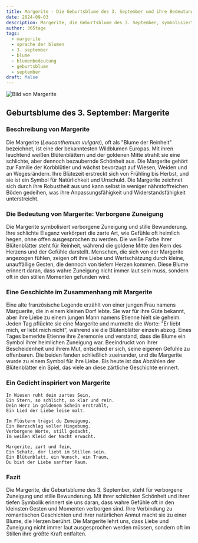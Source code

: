 ```yaml
---
title: Margerite - Die Geburtsblume des 3. September und ihre Bedeutung
date: 2024-09-03
description: Margerite, die Geburtsblume des 3. September, symbolisiert Verborgene Zuneigung. Erfahre mehr über ihre Geschichte, Bedeutung und Symbolik in der Sprache der Blumen.
author: 365tage
tags:
  - margerite
  - sprache der blumen
  - 3. september
  - blume
  - blumenbedeutung
  - geburtsblume
  - september
draft: false
---
```


![Bild von Margerite](https://cdn.pixabay.com/photo/2016/09/09/08/30/marguerite-1656357_640.jpg#center)

## Geburtsblume des 3. September: Margerite

### Beschreibung von Margerite

Die Margerite (_Leucanthemum vulgare_), oft als "Blume der Reinheit" bezeichnet, ist eine der bekanntesten Wildblumen Europas. Mit ihren leuchtend weißen Blütenblättern und der goldenen Mitte strahlt sie eine schlichte, aber dennoch bezaubernde Schönheit aus. Die Margerite gehört zur Familie der Korbblütler und wächst bevorzugt auf Wiesen, Weiden und an Wegesrändern. Ihre Blütezeit erstreckt sich von Frühling bis Herbst, und sie ist ein Symbol für Natürlichkeit und Unschuld. Die Margerite zeichnet sich durch ihre Robustheit aus und kann selbst in weniger nährstoffreichen Böden gedeihen, was ihre Anpassungsfähigkeit und Widerstandsfähigkeit unterstreicht.

### Die Bedeutung von Margerite: Verborgene Zuneigung

Die Margerite symbolisiert verborgene Zuneigung und stille Bewunderung. Ihre schlichte Eleganz verkörpert die zarte Art, wie Gefühle oft heimlich hegen, ohne offen ausgesprochen zu werden. Die weiße Farbe ihrer Blütenblätter steht für Reinheit, während die goldene Mitte den Kern des Herzens und der Gefühle darstellt. Menschen, die sich von der Margerite angezogen fühlen, zeigen oft ihre Liebe und Wertschätzung durch kleine, unauffällige Gesten, die dennoch von tiefem Herzen kommen. Diese Blume erinnert daran, dass wahre Zuneigung nicht immer laut sein muss, sondern oft in den stillen Momenten gefunden wird.

### Eine Geschichte im Zusammenhang mit Margerite

Eine alte französische Legende erzählt von einer jungen Frau namens Marguerite, die in einem kleinen Dorf lebte. Sie war für ihre Güte bekannt, aber ihre Liebe zu einem jungen Mann namens Etienne hielt sie geheim. Jeden Tag pflückte sie eine Margerite und murmelte die Worte: "Er liebt mich, er liebt mich nicht", während sie die Blütenblätter einzeln abzog. Eines Tages bemerkte Etienne ihre Zeremonie und verstand, dass die Blume ein Symbol ihrer heimlichen Zuneigung war. Beeindruckt von ihrer Bescheidenheit und ihrem Mut, entschied er sich, seine eigenen Gefühle zu offenbaren. Die beiden fanden schließlich zueinander, und die Margerite wurde zu einem Symbol für ihre Liebe. Bis heute ist das Abzählen der Blütenblätter ein Spiel, das viele an diese zärtliche Geschichte erinnert.

### Ein Gedicht inspiriert von Margerite

```
In Wiesen ruht dein zartes Sein,  
Ein Stern, so schlicht, so klar und rein.  
Dein Herz in goldenem Schein erstrahlt,  
Ein Lied der Liebe leise malt.  

Im Flüstern trägst du Zuneigung,  
Ein Herzschlag voller Hingebung.  
Verborgene Worte, still gedacht,  
Im weißen Kleid der Nacht erwacht.  

Margerite, zart und fein,  
Ein Schatz, der liebt im Stillen sein.  
Ein Blütenblatt, ein Wunsch, ein Traum,  
Du bist der Liebe sanfter Raum.  
```

### Fazit

Die Margerite, die Geburtsblume des 3. September, steht für verborgene Zuneigung und stille Bewunderung. Mit ihrer schlichten Schönheit und ihrer tiefen Symbolik erinnert sie uns daran, dass wahre Gefühle oft in den kleinsten Gesten und Momenten verborgen sind. Ihre Verbindung zu romantischen Geschichten und ihrer natürlichen Anmut macht sie zu einer Blume, die Herzen berührt. Die Margerite lehrt uns, dass Liebe und Zuneigung nicht immer laut ausgesprochen werden müssen, sondern oft im Stillen ihre größte Kraft entfalten.